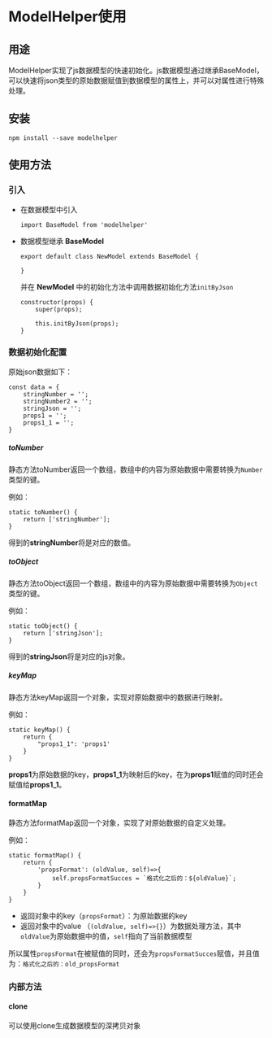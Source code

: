 # ModelHelper使用 #

## 用途 ##
ModelHelper实现了js数据模型的快速初始化。js数据模型通过继承BaseModel，可以快速将json类型的原始数据赋值到数据模型的属性上，并可以对属性进行特殊处理。

## 安装 ##
`npm install --save modelhelper`

## 使用方法 ##

### 引入 ###
- 在数据模型中引入

	```import BaseModel from 'modelhelper'```

- 数据模型继承 **BaseModel**

	```
	export default class NewModel extends BaseModel {
	
	}
	```
	
	并在 **NewModel** 中的初始化方法中调用数据初始化方法`initByJson`
	
	```
	constructor(props) {
        super(props);

        this.initByJson(props);
    }
    ```
    
    
### 数据初始化配置 ###
原始json数据如下：

```
const data = {
  	stringNumber = '';
	stringNumber2 = '';
	stringJson = '';
	props1 = '';
	props1_1 = '';
}
```
##### toNumber ####
静态方法toNumber返回一个数组，数组中的内容为原始数据中需要转换为`Number`类型的键。

例如：

	static toNumber() {
        return ['stringNumber'];
    }
	
得到的**stringNumber**将是对应的数值。

##### toObject ####
静态方法toObject返回一个数组，数组中的内容为原始数据中需要转换为`Object`类型的键。

例如：

	static toObject() {
        return ['stringJson'];
    }
得到的**stringJson**将是对应的js对象。

	
##### keyMap ####
静态方法keyMap返回一个对象，实现对原始数据中的数据进行映射。

例如：

	static keyMap() {
        return {
            "props1_1": 'props1'
        }
    }
    
**props1**为原始数据的key，**props1_1**为映射后的key，在为**props1**赋值的同时还会赋值给**props1_1**。

#### formatMap ####
静态方法formatMap返回一个对象，实现了对原始数据的自定义处理。

例如：

	static formatMap() {
        return {
            'propsFormat': (oldValue, self)=>{
                self.propsFormatSucces = `格式化之后的：${oldValue}`;
            }
        }
    }
    
 - 返回对象中的key（`propsFormat`）：为原始数据的key
 - 返回对象中的value （`(oldValue, self)=>{}`）为数据处理方法，其中`oldValue`为原始数据中的值，`self`指向了当前数据模型

 所以属性`propsFormat`在被赋值的同时，还会为`propsFormatSucces`赋值，并且值为：`格式化之后的：old_propsFormat`
 
 
### 内部方法 ###
#### clone ####
可以使用clone生成数据模型的深拷贝对象